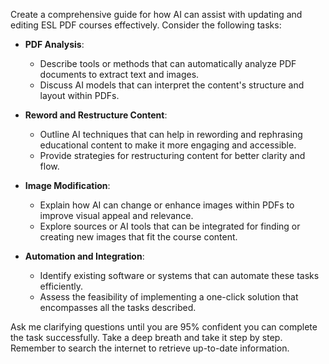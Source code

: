 Create a comprehensive guide for how AI can assist with updating and editing ESL PDF courses effectively. Consider the following tasks:

- **PDF Analysis**: 
  - Describe tools or methods that can automatically analyze PDF documents to extract text and images.
  - Discuss AI models that can interpret the content's structure and layout within PDFs.

- **Reword and Restructure Content**:
  - Outline AI techniques that can help in rewording and rephrasing educational content to make it more engaging and accessible.
  - Provide strategies for restructuring content for better clarity and flow.

- **Image Modification**:
  - Explain how AI can change or enhance images within PDFs to improve visual appeal and relevance.
  - Explore sources or AI tools that can be integrated for finding or creating new images that fit the course content.

- **Automation and Integration**:
  - Identify existing software or systems that can automate these tasks efficiently.
  - Assess the feasibility of implementing a one-click solution that encompasses all the tasks described.

Ask me clarifying questions until you are 95% confident you can complete the task successfully. Take a deep breath and take it step by step. Remember to search the internet to retrieve up-to-date information.